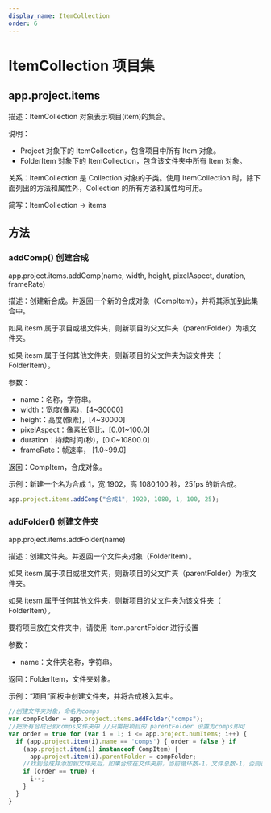 ```yaml
---
display_name: ItemCollection
order: 6
---
```


# ItemCollection 项目集

## app.project.items

描述：ItemCollection 对象表示项目(item)的集合。

说明：

- Project 对象下的 ItemCollection，包含项目中所有 Item 对象。
- FolderItem 对象下的 ItemCollection，包含该文件夹中所有 Item 对象。

关系：ItemCollection 是 Collection 对象的子类。使用 ItemCollection 时，除下面列出的方法和属性外，Collection 的所有方法和属性均可用。

简写：ItemCollection → items

## 方法

### addComp() 创建合成

app.project.items.addComp(name, width, height, pixelAspect, duration,
frameRate)

描述：创建新合成。并返回一个新的合成对象（CompItem），并将其添加到此集合中。

如果 itesm 属于项目或根文件夹，则新项目的父文件夹（parentFolder）为根文件夹。

如果 itesm 属于任何其他文件夹，则新项目的父文件夹为该文件夹（ FolderItem）。

参数：

- name：名称，字符串。
- width：宽度(像素)，[4~30000]
- height：高度(像素)，[4~30000]
- pixelAspect：像素长宽比，[0.01~100.0]
- duration：持续时间(秒)，[0.0~10800.0]
- frameRate：帧速率， [1.0~99.0]

返回：CompItem，合成对象。

示例：新建一个名为合成 1，宽 1902，高 1080,100 秒，25fps 的新合成。

```javascript
app.project.items.addComp("合成1", 1920, 1080, 1, 100, 25);
```

### addFolder() 创建文件夹

app.project.items.addFolder(name)

描述：创建文件夹。并返回一个文件夹对象（FolderItem）。

如果 itesm 属于项目或根文件夹，则新项目的父文件夹（parentFolder）为根文件夹。

如果 itesm 属于任何其他文件夹，则新项目的父文件夹为该文件夹（ FolderItem）。

要将项目放在文件夹中，请使用 Item.parentFolder 进行设置

参数：

- name：文件夹名称，字符串。

返回：FolderItem，文件夹对象。

示例：“项目”面板中创建文件夹，并将合成移入其中。

```javascript
//创建文件夹对象，命名为comps
var compFolder = app.project.items.addFolder("comps");
//把所有合成已到comps文件夹中 //只需把项目的 parentFolder 设置为comps即可
var order = true for (var i = 1; i <= app.project.numItems; i++) {
  if (app.project.item(i).name == 'comps') { order = false } if
    (app.project.item(i) instanceof CompItem) {
      app.project.item(i).parentFolder = compFolder;
    //找到合成并添加到文件夹后，如果合成在文件夹前，当前循环数-1，文件总数-1，否则直接循环
    if (order == true) {
      i--;
    }
  }
}
```
